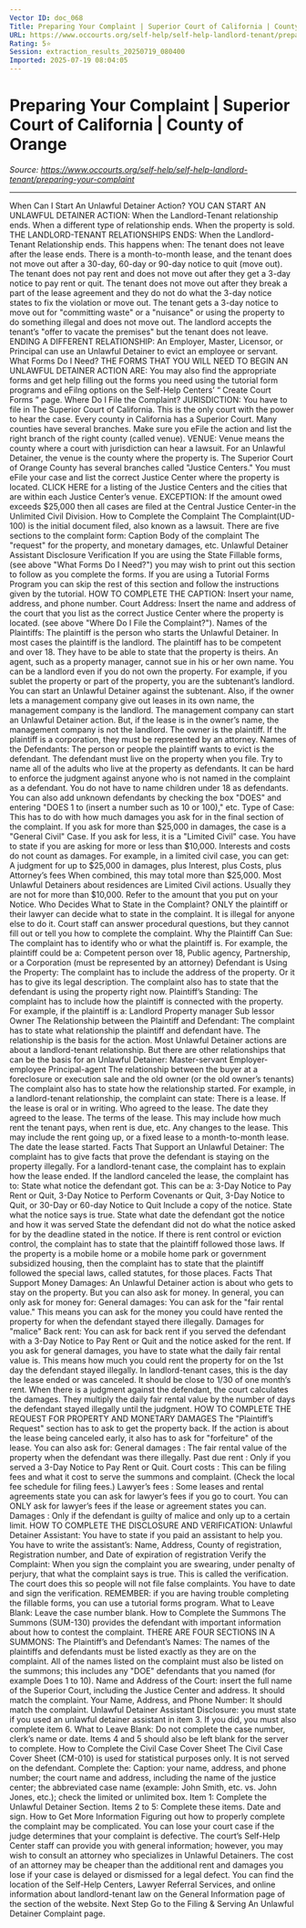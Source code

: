 ```yaml
---
Vector ID: doc_068
Title: Preparing Your Complaint | Superior Court of California | County of Orange
URL: https://www.occourts.org/self-help/self-help-landlord-tenant/preparing-your-complaint
Rating: 5⭐
Session: extraction_results_20250719_080400
Imported: 2025-07-19 08:04:05
---
```


# Preparing Your Complaint | Superior Court of California | County of Orange

_Source: https://www.occourts.org/self-help/self-help-landlord-tenant/preparing-your-complaint_

---

When Can I Start An Unlawful Detainer Action?
YOU CAN START AN UNLAWFUL DETAINER ACTION:
When the Landlord-Tenant relationship ends.
When a different type of relationship ends.
When the property is sold.
THE LANDLORD-TENANT RELATIONSHIPS ENDS:
When the Landlord-Tenant Relationship ends. This happens when:
The tenant does not leave after the lease ends.
There is a month-to-month lease, and the tenant does not move out after a 30-day, 60-day or 90-day notice to quit (move out).
The tenant does not pay rent and does not move out after they get a 3-day notice to pay rent or quit.
The tenant does not move out after they break a part of the lease agreement and they do not do what the 3-day notice states to fix the violation or move out.
The tenant gets a 3-day notice to move out for "committing waste" or a "nuisance" or using the property to do something illegal and does not move out.
The landlord accepts the tenant’s "offer to vacate the premises" but the tenant does not leave.
ENDING A DIFFERENT RELATIONSHIP:
An Employer, Master, Licensor, or Principal can use an Unlawful Detainer to evict an employee or servant.
What Forms Do I Need?
THE FORMS THAT YOU WILL NEED TO BEGIN AN UNLAWFUL DETAINER ACTION ARE:
You may also find the appropriate forms and get help filling out the forms you need using the tutorial form programs and eFilng options on the Self-Help Centers’ “
Create Court Forms
” page.
Where Do I File the Complaint?
JURISDICTION:
You have to file in The Superior Court of California. This is the only court with the power to hear the case. Every county in California has a Superior Court. Many counties have several branches. Make sure you eFile the action and list the right branch of the right county (called venue).
VENUE:
Venue means the county where a court with jurisdiction can hear a lawsuit. For an Unlawful Detainer, the venue is the county where the property is. The Superior Court of Orange County has several branches called "Justice Centers." You must eFile your case and list the correct Justice Center where the property is located.
CLICK HERE
for a listing of the Justice Centers and the cities that are within each Justice Center’s venue.
EXCEPTION: If the amount owed exceeds $25,000 then all cases are filed at the Central Justice Center-in the Unlimited Civil Division.
How to Complete the Complaint
The
Complaint(UD-100)
is the initial document filed, also known as a lawsuit. There are five sections to the complaint form:
Caption
Body of the complaint
The "request" for the property, and monetary damages, etc.
Unlawful Detainer Assistant Disclosure
Verification
If you are using the State Fillable forms, (see above "What Forms Do I Need?") you may wish to print out this section to follow as you complete the forms. If you are using a Tutorial Forms Program you can skip the rest of this section and follow the instructions given by the tutorial.
HOW TO COMPLETE THE CAPTION:
Insert your name, address, and phone number.
Court Address:
Insert the name and address of the court that you list as the correct Justice Center where the property is located. (see above "Where Do I File the Complaint?").
Names of the Plaintiffs:
The plaintiff is the person who starts the Unlawful Detainer. In most cases the plaintiff is the landlord. The plaintiff has to be competent and over 18. They have to be able to state that the property is theirs. An agent, such as a property manager, cannot sue in his or her own name.
You can be a landlord even if you do not own the property. For example, if you sublet the property or part of the property, you are the subtenant’s landlord. You can start an Unlawful Detainer against the subtenant. Also, if the owner lets a management company give out leases in its own name, the management company is the landlord. The management company can start an Unlawful Detainer action. But, if the lease is in the owner’s name, the management company is not the landlord. The owner is the plaintiff.
If the plaintiff is a corporation, they must be represented by an attorney.
Names of the Defendants:
The person or people the plaintiff wants to evict is the defendant. The defendant must live on the property when you file. Try to name all of the adults who live at the property as defendants. It can be hard to enforce the judgment against anyone who is not named in the complaint as a defendant. You do not have to name children under 18 as defendants. You can also add unknown defendants by checking the box "DOES" and entering "DOES 1 to (insert a number such as 10 or 100)," etc.
Type of Case:
This has to do with how much damages you ask for in the final section of the complaint. If you ask for more than $25,000 in damages, the case is a "General Civil" Case. If you ask for less, it is a "Limited Civil" case. You have to state if you are asking for more or less than $10,000.
Interests and costs do not count as damages. For example, in a limited civil case, you can get:
A judgment for up to $25,000 in damages, plus
Interest, plus
Costs, plus
Attorney’s fees
When combined, this may total more than $25,000.
Most Unlawful Detainers about residences are Limited Civil actions. Usually they are not for more than $10,000. Refer to the amount that you put on your Notice.
Who Decides What to State in the Complaint?
ONLY the plaintiff or their lawyer can decide what to state in the complaint. It is illegal for anyone else to do it. Court staff can answer procedural questions, but they cannot fill out or tell you how to complete the complaint.
Why the Plaintiff Can Sue:
The complaint has to identify who or what the plaintiff is.
For example, the plaintiff could be a:
Competent person over 18,
Public agency,
Partnership, or a
Corporation (must be represented by an attorney)
Defendant is Using the Property:
The complaint has to include the address of the property. Or it has to give its legal description. The complaint also has to state that the defendant is using the property right now.
Plaintiff’s Standing:
The complaint has to include how the plaintiff is connected with the property.
For example, if the plaintiff is a:
Landlord
Property manager
Sub lessor
Owner
The Relationship between the Plaintiff and Defendant:
The complaint has to state what relationship the plaintiff and defendant have. The relationship is the basis for the action. Most Unlawful Detainer actions are about a landlord-tenant relationship.
But there are other relationships that can be the basis for an Unlawful Detainer:
Master-servant
Employer-employee
Principal-agent
The relationship between the buyer at a foreclosure or execution sale and the old owner (or the old owner’s tenants)
The complaint also has to state how the relationship started. For example, in a landlord-tenant relationship, the complaint can state:
There is a lease.
If the lease is oral or in writing.
Who agreed to the lease.
The date they agreed to the lease.
The terms of the lease. This may include how much rent the tenant pays, when rent is due, etc.
Any changes to the lease. This may include the rent going up, or a fixed lease to a month-to-month lease.
The date the lease started.
Facts That Support an Unlawful Detainer:
The complaint has to give facts that prove the defendant is staying on the property illegally. For a landlord-tenant case, the complaint has to explain how the lease ended.
If the landlord canceled the lease, the complaint has to:
State what notice the defendant got. This can be a:
3-Day Notice to Pay Rent or Quit,
3-Day Notice to Perform Covenants or Quit,
3-Day Notice to Quit, or
30-Day or 60-day Notice to Quit
Include a copy of the notice.
State what the notice says is true.
State what date the defendant got the notice and how it was served
State the defendant did not do what the notice asked for by the deadline stated in the notice.
If there is rent control or eviction control, the complaint has to state that the plaintiff followed those laws. If the property is a mobile home or a mobile home park or government subsidized housing, then the complaint has to state that the plaintiff followed the special laws, called statutes, for those places.
Facts That Support Money Damages:
An Unlawful Detainer action is about who gets to stay on the property. But you can also ask for money.
In general, you can only ask for money for:
General damages:
You can ask for the "fair rental value." This means you can ask for the money you could have rented the property for when the defendant stayed there illegally.
Damages for "malice"
Back rent:
You can ask for back rent if you served the defendant with a 3-Day Notice to Pay Rent or Quit and the notice asked for the rent.
If you ask for general damages, you have to state what the daily fair rental value is. This means how much you could rent the property for on the 1st day the defendant stayed illegally. In landlord-tenant cases, this is the day the lease ended or was canceled. It should be close to 1/30 of one month’s rent.
When there is a judgment against the defendant, the court calculates the damages. They multiply the daily fair rental value by the number of days the defendant stayed illegally until the judgment.
HOW TO COMPLETE THE REQUEST FOR PROPERTY AND MONETARY DAMAGES
The "Plaintiff’s Request" section has to ask to get the property back. If the action is about the lease being canceled early, it also has to ask for "forfeiture" of the lease.
You can also ask for:
General damages
: The fair rental value of the property when the defendant was there illegally.
Past due rent
: Only if you served a 3-Day Notice to Pay Rent or Quit.
Court costs
: This can be filing fees and what it cost to serve the summons and complaint. (Check the local fee schedule for filing fees.)
Lawyer’s fees
: Some leases and rental agreements state you can ask for lawyer’s fees if you go to court. You can ONLY ask for lawyer’s fees if the lease or agreement states you can.
Damages
: Only if the defendant is guilty of malice and only up to a certain limit.
HOW TO COMPLETE THE DISCLOSURE AND VERIFICATION:
Unlawful Detainer Assistant:
You have to state if you paid an assistant to help you. You have to write the assistant’s:
Name,
Address,
County of registration,
Registration number, and
Date of expiration of registration
Verify the Complaint:
When you sign the complaint you are swearing, under penalty of perjury, that what the complaint says is true. This is called the verification. The court does this so people will not file false complaints.
You have to date and sign the verification.
REMEMBER:
if you are having trouble completing the fillable forms, you can use a tutorial forms program.
What to Leave Blank:
Leave the case number blank.
How to Complete the Summons
The
Summons (SUM-130)
provides the defendant with important information about how to contest the complaint.
THERE ARE FOUR SECTIONS IN A SUMMONS:
The Plaintiff’s and Defendant’s Names:
The names of the plaintiffs and defendants must be listed
exactly
as they are on the complaint. All of the names listed on the complaint must also be listed on the summons; this includes any "DOE" defendants that you named (for example Does 1 to 10).
Name and Address of the Court:
insert the full name of the Superior Court, including the Justice Center and address. It should match the complaint.
Your Name, Address, and Phone Number:
It should match the complaint.
Unlawful Detainer Assistant Disclosure:
you must state if you used an unlawful detainer assistant in item 3. If you did, you must also complete item 6.
What to Leave Blank:
Do not complete the case number, clerk’s name or date. Items 4 and 5 should also be left blank for the server to complete.
How to Complete the Civil Case Cover Sheet
The
Civil Case Cover Sheet (CM-010)
is used for statistical purposes only. It is not served on the defendant.
Complete the:
Caption: your name, address, and phone number; the court name and address, including the name of the justice center; the abbreviated case name (example: John Smith, etc. vs. John Jones, etc.); check the limited or unlimited box.
Item 1: Complete the Unlawful Detainer Section.
Items 2 to 5: Complete these items.
Date and sign.
How to Get More Information
Figuring out how to properly complete the complaint may be complicated. You can lose your court case if the judge determines that your complaint is defective. The court’s Self-Help Center staff can provide you with general information; however, you may wish to consult an attorney who specializes in Unlawful Detainers. The cost of an attorney may be cheaper than the additional rent and damages you lose if your case is delayed or dismissed for a legal defect.
You can find the location of the Self-Help Centers, Lawyer Referral Services, and online information about landlord-tenant law on the
General Information
page of the section of the website.
Next Step
Go to the
Filing & Serving An Unlawful Detainer Complaint
page.